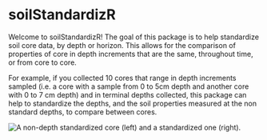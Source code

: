 # soilStandardizR

Welcome to soilStandardizR! The goal of this package is to help standardize soil core data, by depth or horizon. This allows for the comparison of properties of core in depth increments that are the same, throughout time, or from core to core. 

For example, if you collected 10 cores that range in depth increments sampled (i.e. a core with a sample from 0 to 5cm depth and another core with 0 to 7 cm depth) and in terminal depths collected, this package can help to standardize the depths, and the soil properties measured at the non standard depths, to compare between cores. 


![A non-depth standardized core (left) and a standardized one (right).](/Users/emmalathrop/Documents/NAU/SchuurLab/Figures/soilStandardizRFigure.png)
